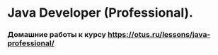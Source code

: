 # Java Developer (Professional).

### Домашние работы к курсу https://otus.ru/lessons/java-professional/

